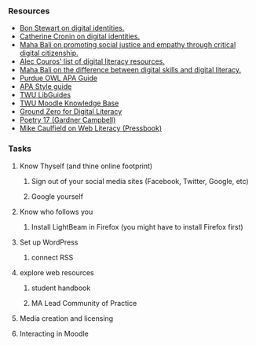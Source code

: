 ### Resources

* [Bon Stewart on digital identities.](http://theory.cribchronicles.com/2012/05/06/digital-identities-six-key-selves/)
* [Catherine Cronin on digital identities.](https://catherinecronin.wordpress.com/2014/02/12/openeducation-and-identities/)
* [Maha Bali on promoting social justice and empathy through critical digital citizenship.](http://dmlcentral.net/critical-digital-citizenship-empathy-social-justice-online/)
* [Alec Couros' list of digital literacy resources.](https://couros.wikispaces.com/digitalcitizenship) 
* [Maha Bali on the difference between digital skills and digital literacy. ](https://www.literacyworldwide.org/blog/literacy-daily/2016/02/03/knowing-the-difference-between-digital-skills-and-digital-literacies-and-teaching-both)
* [Purdue OWL APA Guide](https://owl.english.purdue.edu/owl/resource/560/01/)
* [APA Style guide](http://flash1r.apa.org/apastyle/basics/index.htm)
* [TWU LibGuides](http://libguides.twu.ca/c.php?g=284731&p=1897471)
* [TWU Moodle Knowledge Base](https://trinitywestern.teamdynamix.com/TDClient/KB/?CategoryID=4592)
* [Ground Zero for Digital Literacy](http://bavatuesdays.com/password-management-ground-zero-for-digital-literacy/)
* [Poetry 17 \(Gardner Campbell\)](https://rampages.us/poetry17/)
* [Mike Caulfield on Web Literacy \(Pressbook\)](https://webliteracy.pressbooks.com/)

### Tasks

1. Know Thyself \(and thine online footprint\)

   1. Sign out of your social media sites \(Facebook, Twitter, Google, etc\)

   2. Google yourself

2. Know who follows you

   1. Install LightBeam in Firefox \(you might have to install Firefox first\) 

3. Set up WordPress

   1. connect RSS

4. explore web resources

   1. student handbook

   2. MA Lead Community of Practice

5. Media creation and licensing

6. Interacting in Moodle



